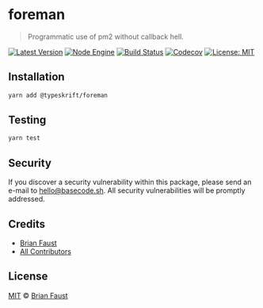 # foreman

> Programmatic use of pm2 without callback hell.

[![Latest Version](https://badgen.now.sh/npm/v/@typeskrift/foreman)](https://www.npmjs.com/package/@typeskrift/foreman)
[![Node Engine](https://badgen.now.sh/npm/node/@typeskrift/foreman)](https://www.npmjs.com/package/@typeskrift/foreman)
[![Build Status](https://badgen.now.sh/circleci/github/typeskrift/foreman)](https://circleci.com/gh/typeskrift/foreman)
[![Codecov](https://badgen.now.sh/codecov/c/github/typeskrift/foreman)](https://codecov.io/gh/typeskrift/foreman)
[![License: MIT](https://badgen.now.sh/badge/license/MIT/green)](https://opensource.org/licenses/MIT)

## Installation

```bash
yarn add @typeskrift/foreman
```

## Testing

```bash
yarn test
```

## Security

If you discover a security vulnerability within this package, please send an e-mail to hello@basecode.sh. All security vulnerabilities will be promptly addressed.

## Credits

-   [Brian Faust](https://github.com/faustbrian)
-   [All Contributors](../../../../contributors)

## License

[MIT](LICENSE) © [Brian Faust](https://basecode.sh)
